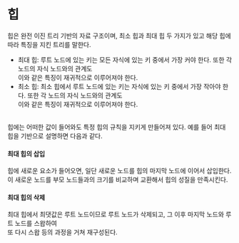 # 힙
힙은 완전 이진 트리 기반의 자료 구조이며, 최소 힙과 최대 힙 두 가지가 있고 해당 힙에 따라 특징을 지킨 트리를 말한다.<br/>

- 최대 힙: 루트 노드에 있는 키는 모든 자식에 있는 키 중에서 가장 커야 한다. 또한 각 노드의 자식 노드와의 관계도<br/>
이와 같은 특징이 재귀적으로 이루어져야 한다.<br/>
- 최소 힙: 최소 힙에서 루트 노드에 있는 키는 자식에 있는 키 중에서 가장 작아야 한다. 또한 각 노드의 자식 노드와의 관계도<br/>
이와 같은 특징이 재귀적으로 이루어져야 한다.<br/>
<br/>
힙에는 어떠한 값이 들어와도 특정 힙의 규칙을 지키게 만들어져 있다. 예를 들어 최대 힙을 기반으로 설명하면 다음과 같다.<br/>

#### 최대 힙의 삽입
힙에 새로운 요소가 들어오면, 일단 새로운 노드를 힙의 마지막 노드에 이어서 삽입한다.<br/>
이 새로운 노드를 부모 노드들과의 크기를 비교하며 교환해서 힙의 성질을 만족시킨다.<br/>

#### 최대 힙의 삭제
최대 힙에서 최댓값은 루트 노드이므로 루트 노드가 삭제되고, 그 이후 마지막 노드와 루트 노드를 스왑하여<br/>
또 다시 스왑 등의 과정을 거쳐 재구성된다.
